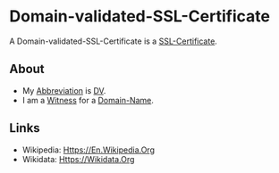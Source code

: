 # Domain-validated-SSL-Certificate

A Domain-validated-SSL-Certificate is a [SSL-Certificate](2000270.md).

## About

- My [Abbreviation](210000000.md) is [DV](2000274.md).
- I am a [Witness](670034.md) for a [Domain-Name](2000273.md).

## Links

- Wikipedia: [Https://En.Wikipedia.Org](https://en.wikipedia.org/wiki/Domain-validated_certificate)
- Wikidata: [Https://Wikidata.Org](https://wikidata.org/wiki/Q22907900)
